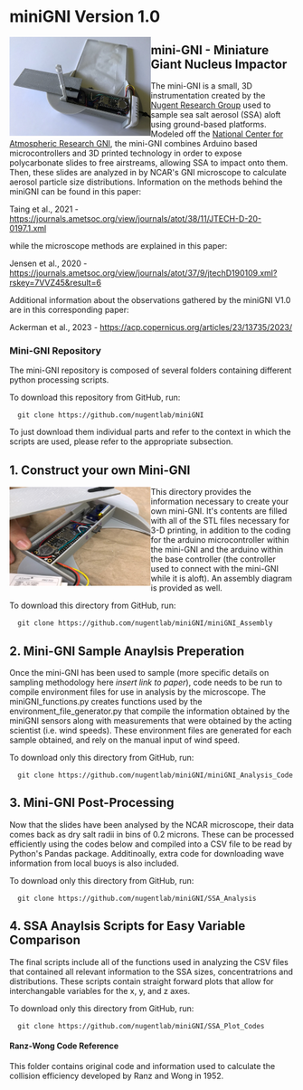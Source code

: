 # miniGNI Version 1.0
<img align="left" width="250" height="175" src="./pics/Fig1a_miniGNI.png">


## **mini-GNI** - Miniature Giant Nucleus Impactor 

The mini-GNI is a small, 3D instrumentation created by the [Nugent Research Group](http://alisonnugent.com/) used to sample sea salt aerosol (SSA) aloft using ground-based platforms. Modeled off the [National Center for Atmospheric Research GNI](https://www.eol.ucar.edu/instruments/giant-nuclei-impactor), the mini-GNI combines Arduino based microcontrollers and 3D printed technology in order to expose polycarbonate slides to free airstreams, allowing SSA to impact onto them. Then, these slides are analyzed in by NCAR's GNI microscope to calculate aerosol particle size distributions. Information on the methods behind the miniGNI can be found in this paper: 

Taing et al., 2021 - https://journals.ametsoc.org/view/journals/atot/38/11/JTECH-D-20-0197.1.xml

while the microscope methods are explained in this paper: 

Jensen et al., 2020 - https://journals.ametsoc.org/view/journals/atot/37/9/jtechD190109.xml?rskey=7VVZ45&result=6

Additional information about the observations gathered by the miniGNI V1.0 are in this corresponding paper: 

Ackerman et al., 2023 - https://acp.copernicus.org/articles/23/13735/2023/


### Mini-GNI Repository 

The mini-GNI repository is composed of several folders containing different python processing scripts.

To download this repository from GitHub, run:

```
  git clone https://github.com/nugentlab/miniGNI
```

To just download them individual parts and refer to the context in which the scripts are used, please refer to the appropriate subsection. 

## 1. Construct your own Mini-GNI
<img align="left" width="250" height="175" src="./pics/Picture1.png">
This directory provides the information necessary to create your own mini-GNI. It's contents are filled with all of the STL files necessary for 3-D printing, in addition to the coding for the arduino microcontroller within the mini-GNI and the arduino within the base controller (the controller used to connect with the mini-GNI while it is aloft). An assembly diagram is provided as well. 

To download this directory from GitHub, run:

```
  git clone https://github.com/nugentlab/miniGNI/miniGNI_Assembly
```

## 2. Mini-GNI Sample Anaylsis Preperation

Once the mini-GNI has been used to sample (more specific details on sampling methodology here *insert link to paper*), code needs to be run to compile environment files for use in analysis by the microscope. The miniGNI_functions.py creates functions used by the environment_file_generator.py that compile the information obtained by the miniGNI sensors along with measurements that were obtained by the acting scientist (i.e. wind speeds). These environment files are generated for each sample obtained, and rely on the manual input of wind speed.

To download only this directory from GitHub, run:

```
  git clone https://github.com/nugentlab/miniGNI/miniGNI_Analysis_Code
```

## 3. Mini-GNI Post-Processing  

Now that the slides have been analysed by the NCAR microscope, their data comes back as dry salt radii in bins of 0.2 microns. These can be processed efficiently using the codes below and compiled into a CSV file to be read by Python's Pandas package. Additinoally, extra code for downloading wave information from local buoys is also included. 

To download only this directory from GitHub, run:

```
  git clone https://github.com/nugentlab/miniGNI/SSA_Analysis 
```

## 4. SSA Anaylsis Scripts for Easy Variable Comparison

The final scripts include all of the functions used in analyzing the CSV files that contained all relevant information to the SSA sizes, concentratrions and distributions. These scripts contain straight forward plots that allow for interchangable variables for the x, y, and z axes. 

To download only this directory from GitHub, run:

```
  git clone https://github.com/nugentlab/miniGNI/SSA_Plot_Codes
```


#### Ranz-Wong Code Reference

This folder contains original code and information used to calculate the collision efficiency developed by Ranz and Wong in 1952. 
